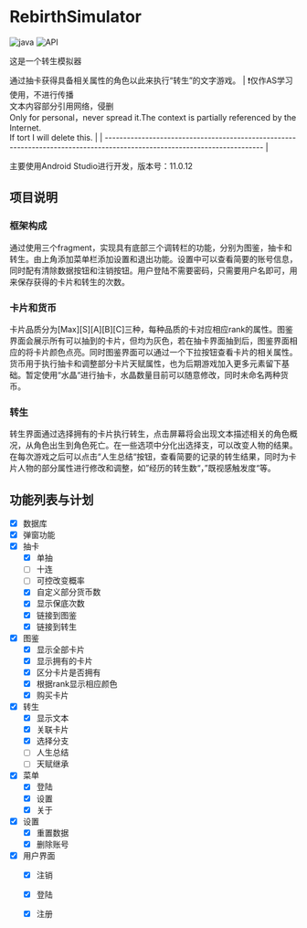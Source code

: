 # RebirthSimulator

![java](https://img.shields.io/badge/language-java-blue)
![API](https://img.shields.io/badge/API-29-blue)

这是一个转生模拟器

通过抽卡获得具备相关属性的角色以此来执行“转生”的文字游戏。
| :exclamation:仅作AS学习使用，不进行传播<br>文本内容部分引用网络，侵删<br>Only for personal，never spread it.The context is partially referenced by the Internet.<br>If tort I will delete this. |
| ------------------------------------------------------------------------------------------------------------------------- |

主要使用Android Studio进行开发，版本号：11.0.12

## 项目说明
### 框架构成
通过使用三个fragment，实现具有底部三个调转栏的功能，分别为图鉴，抽卡和转生。由上角添加菜单栏添加设置和退出功能。设置中可以查看简要的账号信息，同时配有清除数据按钮和注销按钮。用户登陆不需要密码，只需要用户名即可，用来保存获得的卡片和转生的次数。
### 卡片和货币
卡片品质分为[Max][S][A][B][C]三种，每种品质的卡对应相应rank的属性。图鉴界面会展示所有可以抽到的卡片，但均为灰色，若在抽卡界面抽到后，图鉴界面相应的将卡片颜色点亮。同时图鉴界面可以通过一个下拉按钮查看卡片的相关属性。
货币用于执行抽卡和调整部分卡片天赋属性，也为后期游戏加入更多元素留下基础。暂定使用“水晶“进行抽卡，水晶数量目前可以随意修改，同时未命名两种货币。
### 转生 
转生界面通过选择拥有的卡片执行转生，点击屏幕将会出现文本描述相关的角色概况，从角色出生到角色死亡。在一些选项中分化出选择支，可以改变人物的结果。在每次游戏之后可以点击“人生总结“按钮，查看简要的记录的转生结果，同时为卡片人物的部分属性进行修改和调整，如”经历的转生数“，”既视感触发度“等。


## 功能列表与计划
- [x] 数据库
- [x] 弹窗功能
- [x] 抽卡
  - [x] 单抽
  - [ ] 十连
  - [ ] 可控改变概率
  - [x] 自定义部分货币数
  - [x] 显示保底次数
  - [x] 链接到图鉴
  - [x] 链接到转生
- [x] 图鉴
  - [x] 显示全部卡片
  - [x] 显示拥有的卡片
  - [x] 区分卡片是否拥有
  - [x] 根据rank显示相应颜色
  - [x] 购买卡片 
- [x] 转生
  - [x] 显示文本
  - [x] 关联卡片
  - [x] 选择分支
  - [ ] 人生总结
  - [ ] 天赋继承
- [x] 菜单
  - [x] 登陆
  - [x] 设置
  - [x] 关于
- [x] 设置
  - [x] 重置数据
  - [x] 删除账号
- [x] 用户界面
  - [x] 注销
  - [x] 登陆
  - [x] 注册
  
  

